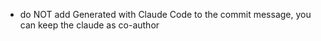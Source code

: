 - do NOT add Generated with Claude Code to the commit message, you can keep the claude as co-author
